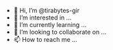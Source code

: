 - 👋 Hi, I’m @tirabytes-gir
- 👀 I’m interested in ...
- 🌱 I’m currently learning ...
- 💞️ I’m looking to collaborate on ...
- 📫 How to reach me ...

<!---
tirabytes-gir/tirabytes-gir is a ✨ special ✨ repository because its `README.md` (this file) appears on your GitHub profile.
You can click the Preview link to take a look at your changes.
--->
